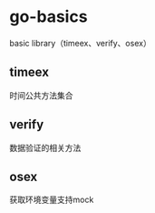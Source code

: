 # go-basics
basic library（timeex、verify、osex）

## timeex
时间公共方法集合
## verify
数据验证的相关方法

## osex
获取环境变量支持mock